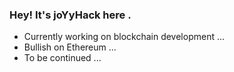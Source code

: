 ### Hey! It's joYyHack here .
- Currently working on blockchain development ...
- Bullish on Ethereum ...
- To be continued ...
